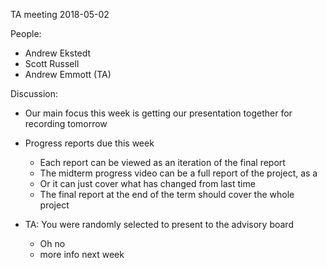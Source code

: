 TA meeting 
2018-05-02

People:
- Andrew Ekstedt
- Scott Russell
- Andrew Emmott (TA)

Discussion:
* Our main focus this week is getting our presentation together for recording tomorrow 

* Progress reports due this week
    * Each report can be viewed as an iteration of the final report 
    * The midterm progress video can be a full report of the project, as a 
    * Or it can just cover what has changed from last time
    * The final report at the end of the term should cover the whole project
    
* TA: You were randomly selected to present to the advisory board 
    * Oh no
    * more info next week
